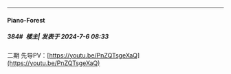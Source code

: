 ﻿
*****

####  Piano-Forest  
##### 384#         楼主| 发表于 2024-7-6 08:33

二期 先导PV：[https://youtu.be/PnZQTsgeXaQ](https://youtu.be/PnZQTsgeXaQ)

